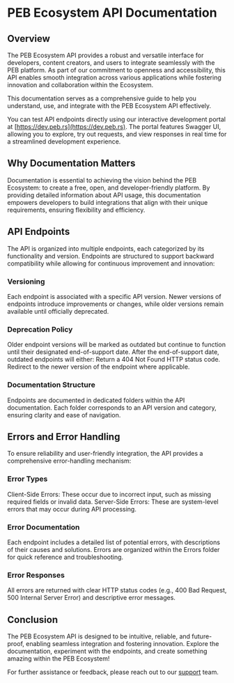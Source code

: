 # PEB Ecosystem API Documentation
## Overview

The PEB Ecosystem API provides a robust and versatile interface for developers, content creators, and users to integrate seamlessly with the PEB platform. As part of our commitment to openness and accessibility, this API enables smooth integration across various applications while fostering innovation and collaboration within the Ecosystem.

This documentation serves as a comprehensive guide to help you understand, use, and integrate with the PEB Ecosystem API effectively.

You can test API endpoints directly using our interactive development portal at [https://dev.peb.rs](https://dev.peb.rs). The portal features Swagger UI, allowing you to explore, try out requests, and view responses in real time for a streamlined development experience.

## Why Documentation Matters

Documentation is essential to achieving the vision behind the PEB Ecosystem: to create a free, open, and developer-friendly platform. By providing detailed information about API usage, this documentation empowers developers to build integrations that align with their unique requirements, ensuring flexibility and efficiency.
## API Endpoints

The API is organized into multiple endpoints, each categorized by its functionality and version. Endpoints are structured to support backward compatibility while allowing for continuous improvement and innovation:

### Versioning
Each endpoint is associated with a specific API version.
Newer versions of endpoints introduce improvements or changes, while older versions remain available until officially deprecated.

### Deprecation Policy
Older endpoint versions will be marked as outdated but continue to function until their designated end-of-support date.
After the end-of-support date, outdated endpoints will either:
Return a 404 Not Found HTTP status code.
Redirect to the newer version of the endpoint where applicable.

### Documentation Structure
Endpoints are documented in dedicated folders within the API documentation.
Each folder corresponds to an API version and category, ensuring clarity and ease of navigation.

## Errors and Error Handling

To ensure reliability and user-friendly integration, the API provides a comprehensive error-handling mechanism:

### Error Types
Client-Side Errors: These occur due to incorrect input, such as missing required fields or invalid data.
Server-Side Errors: These are system-level errors that may occur during API processing.

### Error Documentation
Each endpoint includes a detailed list of potential errors, with descriptions of their causes and solutions.
Errors are organized within the Errors folder for quick reference and troubleshooting.

### Error Responses
All errors are returned with clear HTTP status codes (e.g., 400 Bad Request, 500 Internal Server Error) and descriptive error messages.

## Conclusion

The PEB Ecosystem API is designed to be intuitive, reliable, and future-proof, enabling seamless integration and fostering innovation. Explore the documentation, experiment with the endpoints, and create something amazing within the PEB Ecosystem!

For further assistance or feedback, please reach out to our <a href="mailto:support@peb.rs">support</a> team.
